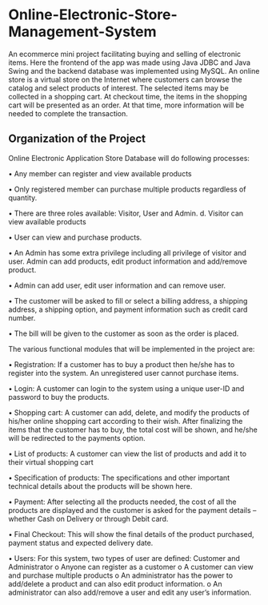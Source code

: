 # Online-Electronic-Store-Management-System
An ecommerce mini project facilitating buying and selling of electronic items. Here the frontend of the app was made using Java JDBC and Java Swing and the backend database was implemented using MySQL.
An online store is a virtual store on the Internet where customers can browse the catalog and
select products of interest. The selected items may be collected in a shopping cart. At
checkout time, the items in the shopping cart will be presented as an order. At that time, more
information will be needed to complete the transaction.

## Organization of the Project

Online Electronic Application Store Database will do following processes:

• Any member can register and view available products

• Only registered member can purchase multiple products regardless of quantity.

• There are three roles available: Visitor, User and Admin. d. Visitor can view available
products

• User can view and purchase products.

• An Admin has some extra privilege including all privilege of visitor and user. Admin
can add products, edit product information and add/remove product.

• Admin can add user, edit user information and can remove user.

• The customer will be asked to fill or select a billing address, a shipping address, a
shipping option, and payment information such as credit card number.

• The bill will be given to the customer as soon as the order is placed.

The various functional modules that will be implemented in the project are:

• Registration: If a customer has to buy a product then he/she has to register into the
system. An unregistered user cannot purchase items.

• Login: A customer can login to the system using a unique user-ID and password to buy
the products.

• Shopping cart: A customer can add, delete, and modify the products of his/her online
shopping cart according to their wish. After finalizing the items that the customer has to
buy, the total cost will be shown, and he/she will be redirected to the payments option.

• List of products: A customer can view the list of products and add it to their virtual
shopping cart

• Specification of products: The specifications and other important technical details about
the products will be shown here.

• Payment: After selecting all the products needed, the cost of all the products are
displayed and the customer is asked for the payment details – whether Cash on Delivery
or through Debit card.

• Final Checkout: This will show the final details of the product purchased, payment
status and expected delivery date.

• Users: For this system, two types of user are defined: Customer and Administrator
o Anyone can register as a customer
o A customer can view and purchase multiple products
o An administrator has the power to add/delete a product and can also edit product
information.
o An administrator can also add/remove a user and edit any user’s information.


